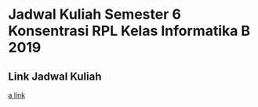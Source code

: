 # Jadwal Kuliah Semester 6 Konsentrasi RPL Kelas Informatika B 2019

## Link Jadwal Kuliah
[a link](https://jadwal-kuliah-rpl-s6.web.app/)

<!-- 
## Project setup Backend & Frontend
```
npm install
```

### Run Server di Port 5000
```
npm start
```

### Run Frontend di Port 7000
```
npm run serve
``` -->